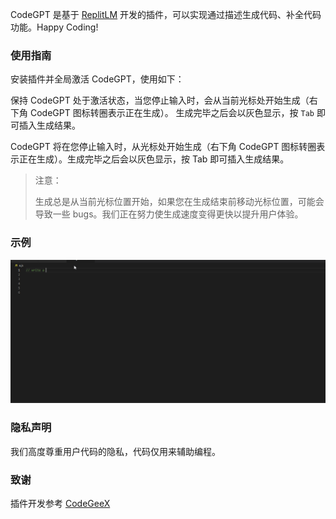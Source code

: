 CodeGPT 是基于 [ReplitLM](https://github.com/replit/ReplitLM) 开发的插件，可以实现通过描述生成代码、补全代码功能。Happy Coding!



### 使用指南

安装插件并全局激活 CodeGPT，使用如下：

保持 CodeGPT 处于激活状态，当您停止输入时，会从当前光标处开始生成（右下角 CodeGPT 图标转圈表示正在生成）。 生成完毕之后会以灰色显示，按 `Tab` 即可插入生成结果。

CodeGPT 将在您停止输入时，从光标处开始生成（右下角 CodeGPT 图标转圈表示正在生成）。生成完毕之后会以灰色显示，按 Tab 即可插入生成结果。

> 注意：
>
> 生成总是从当前光标位置开始，如果您在生成结束前移动光标位置，可能会导致一些 bugs。我们正在努力使生成速度变得更快以提升用户体验。



### 示例
![image](example.gif)


### 隐私声明

我们高度尊重用户代码的隐私，代码仅用来辅助编程。



### 致谢

插件开发参考 [CodeGeeX](https://github.com/THUDM/CodeGeeX)
